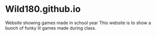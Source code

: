 # Wild180.github.io
Website showing games made in school year
This website is to show a bunch of funky lil games made during class. 
